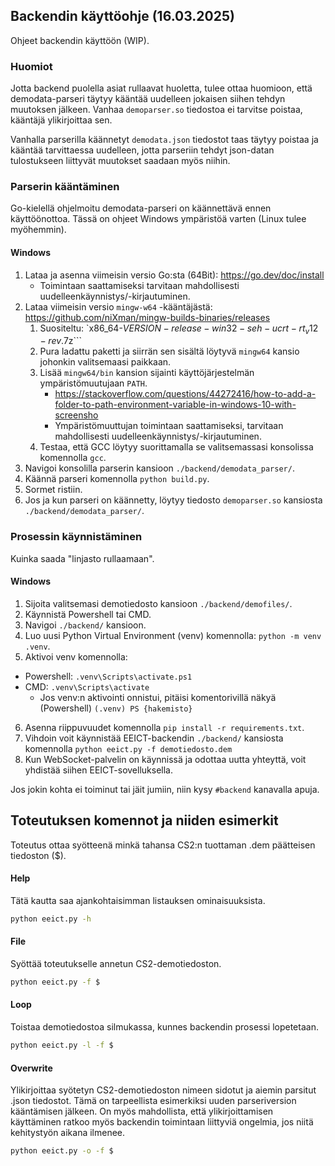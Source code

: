 ## Backendin käyttöohje (16.03.2025)

Ohjeet backendin käyttöön (WIP).
### Huomiot

Jotta backend puolella asiat rullaavat huoletta, tulee ottaa huomioon, että demodata-parseri täytyy kääntää uudelleen jokaisen siihen tehdyn muutoksen jälkeen. Vanhaa `demoparser.so` tiedostoa ei tarvitse poistaa, kääntäjä ylikirjoittaa sen.

Vanhalla parserilla käännetyt `demodata.json` tiedostot taas täytyy poistaa ja kääntää tarvittaessa uudelleen, jotta parseriin tehdyt json-datan tulostukseen liittyvät muutokset saadaan myös niihin.
### Parserin kääntäminen

Go-kielellä ohjelmoitu demodata-parseri on käännettävä ennen käyttöönottoa. Tässä on ohjeet Windows ympäristöä varten (Linux tulee myöhemmin).
#### Windows

1. Lataa ja asenna viimeisin versio Go\:sta (64Bit): https://go.dev/doc/install
    - Toimintaan saattamiseksi tarvitaan mahdollisesti uudelleenkäynnistys/-kirjautuminen.
2. Lataa viimeisin versio `mingw-w64` -kääntäjästä: https://github.com/niXman/mingw-builds-binaries/releases
    1. Suositeltu: `x86_64-$VERSION-release-win32-seh-ucrt-rt_v12-rev$.7z```
    2. Pura ladattu paketti ja siirrän sen sisältä löytyvä `mingw64` kansio johonkin valitsemaasi paikkaan.
    3. Lisää `mingw64/bin` kansion sijainti käyttöjärjestelmän ympäristömuutujaan `PATH`.
        - https://stackoverflow.com/questions/44272416/how-to-add-a-folder-to-path-environment-variable-in-windows-10-with-screensho
        - Ympäristömuuttujan toimintaan saattamiseksi, tarvitaan mahdollisesti uudelleenkäynnistys/-kirjautuminen.
    4. Testaa, että GCC löytyy suorittamalla se valitsemassasi konsolissa komennolla `gcc`.
3. Navigoi konsolilla parserin kansioon `./backend/demodata_parser/`.
4. Käännä parseri komennolla `python build.py`.
5. Sormet ristiin.
6. Jos ja kun parseri on käännetty, löytyy tiedosto `demoparser.so` kansiosta `./backend/demodata_parser/`.

### Prosessin käynnistäminen

Kuinka saada "linjasto rullaamaan".
#### Windows

1. Sijoita valitsemasi demotiedosto kansioon `./backend/demofiles/`.
2. Käynnistä Powershell tai CMD.
3. Navigoi `./backend/` kansioon.
4. Luo uusi Python Virtual Environment (venv) komennolla: `python -m venv .venv`.
5. Aktivoi venv komennolla:
  - Powershell: `.venv\Scripts\activate.ps1`
  - CMD: `.venv\Scripts\activate`
    - Jos venv:n aktivointi onnistui, pitäisi komentorivillä näkyä (Powershell) `(.venv) PS {hakemisto}`
6. Asenna riippuvuudet komennolla `pip install -r requirements.txt`.
7. Vihdoin voit käynnistää EEICT-backendin `./backend/` kansiosta komennolla `python eeict.py -f demotiedosto.dem`
8. Kun WebSocket-palvelin on käynnissä ja odottaa uutta yhteyttä, voit yhdistää siihen EEICT-sovelluksella.

Jos jokin kohta ei toiminut tai jäit jumiin, niin kysy `#backend` kanavalla apuja.

## Toteutuksen komennot ja niiden esimerkit

Toteutus ottaa syötteenä minkä tahansa CS2:n tuottaman .dem päätteisen tiedoston ($).
#### Help

Tätä kautta saa ajankohtaisimman listauksen ominaisuuksista.

```sh
python eeict.py -h
```

#### File

Syöttää toteutukselle annetun CS2-demotiedoston.

```sh
python eeict.py -f $
```

#### Loop

Toistaa demotiedostoa silmukassa, kunnes backendin prosessi lopetetaan.

```sh
python eeict.py -l -f $
```

#### Overwrite

Ylikirjoittaa syötetyn CS2-demotiedoston nimeen sidotut ja aiemin parsitut .json tiedostot. Tämä on tarpeellista esimerkiksi uuden parseriversion kääntämisen jälkeen. On myös mahdollista, että ylikirjoittamisen käyttäminen ratkoo myös backendin toimintaan liittyviä ongelmia, jos niitä kehitystyön aikana ilmenee.

```sh
python eeict.py -o -f $
```
